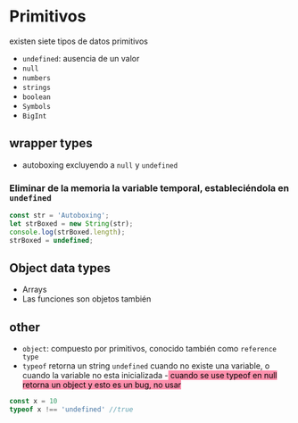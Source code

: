# Primitivos
existen siete tipos de datos primitivos
- `undefined`: ausencia de un valor
- `null`
- `numbers`
- `strings`
- `boolean`
- `Symbols`
- `BigInt`
## wrapper types
- autoboxing
excluyendo a `null` y `undefined`
### Eliminar de la memoria la variable temporal, estableciéndola en `undefined`
```js
const str = 'Autoboxing';
let strBoxed = new String(str);
console.log(strBoxed.length);
strBoxed = undefined;
```
## Object data types
- Arrays
- Las funciones son objetos también
## other
- `object`: compuesto por primitivos, conocido también como `reference type`
- `typeof` retorna un string `undefined` cuando no existe una variable, o cuando la variable no esta inicializada
-<mark style="background: #FF5582A6;"> cuando se use typeof en null retorna un object y esto es un bug, no usar</mark>
```js
const x = 10
typeof x !== 'undefined' //true
```